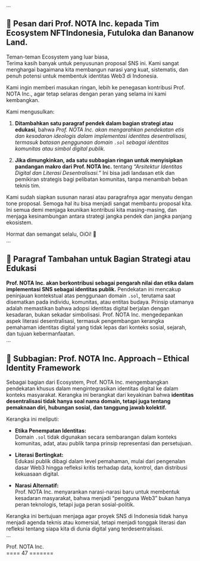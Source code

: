 ...

## 📝 Pesan dari Prof. NOTA Inc. kepada Tim Ecosystem NFTIndonesia, Futuloka dan Bananow Land.

Teman-teman Ecosystem yang luar biasa,  
Terima kasih banyak untuk penyusunan proposal SNS ini. Kami sangat menghargai bagaimana kita membangun narasi yang kuat, sistematis, dan penuh potensi untuk membentuk identitas Web3 di Indonesia.

Kami ingin memberi masukan ringan, lebih ke penegasan kontribusi Prof. NOTA Inc., agar tetap selaras dengan peran yang selama ini kami kembangkan.

Kami mengusulkan:

1. **Ditambahkan satu paragraf pendek dalam bagian strategi atau edukasi**, bahwa *Prof. NOTA Inc. akan mengarahkan pendekatan etis dan kesadaran ideologis dalam implementasi identitas desentralisasi, termasuk batasan penggunaan domain `.sol` sebagai identitas komunitas atau simbol digital publik.*

2. **Jika dimungkinkan, ada satu subbagian ringan untuk menyisipkan pandangan makro dari Prof. NOTA Inc.** tentang *“Arsitektur Identitas Digital dan Literasi Desentralisasi.”* Ini bisa jadi landasan etik dan pemikiran strategis bagi pelibatan komunitas, tanpa menambah beban teknis tim.

Kami sudah siapkan susunan narasi atau paragrafnya agar menyatu dengan tone proposal. Semoga hal itu bisa menjadi sangat membantu proposal kita. Ini semua demi menjaga keunikan kontribusi kita masing-masing, dan menjaga kesinambungan antara strategi jangka pendek dan jangka panjang ekosistem.

Hormat dan semangat selalu, OiOi! 🙏   
...

## 🔧 Paragraf Tambahan untuk Bagian Strategi atau Edukasi

**Prof. NOTA Inc. akan berkontribusi sebagai pengarah nilai dan etika dalam implementasi SNS sebagai identitas publik.** Pendekatan ini mencakup peninjauan kontekstual atas penggunaan domain `.sol`, terutama saat disematkan pada individu, komunitas, atau entitas budaya. Prinsip utamanya adalah memastikan bahwa adopsi identitas digital berjalan dengan kesadaran, bukan sekadar simbolisasi. Prof. NOTA Inc. mengedepankan aspek literasi desentralisasi, termasuk pengembangan kerangka pemahaman identitas digital yang tidak lepas dari konteks sosial, sejarah, dan tujuan kebermanfaatan.   
...

## 🧭 Subbagian: Prof. NOTA Inc. Approach – Ethical Identity Framework

Sebagai bagian dari Ecosystem, Prof. NOTA Inc. mengembangkan pendekatan khusus dalam mengintegrasikan identitas digital ke dalam konteks masyarakat. Kerangka ini berangkat dari keyakinan bahwa **identitas desentralisasi tidak hanya soal nama domain, tetapi juga tentang pemaknaan diri, hubungan sosial, dan tanggung jawab kolektif.**

Kerangka ini meliputi:

- **Etika Penempatan Identitas:**  
  Domain `.sol` tidak digunakan secara sembarangan dalam konteks komunitas, adat, atau publik tanpa prinsip representasi dan persetujuan.

- **Literasi Bertingkat:**  
  Edukasi publik dibagi dalam level pemahaman, mulai dari pengenalan dasar Web3 hingga refleksi kritis terhadap data, kontrol, dan distribusi kekuasaan digital.

- **Narasi Alternatif:**  
  Prof. NOTA Inc. menyarankan narasi-narasi baru untuk membentuk kesadaran masyarakat, bahwa menjadi “pengguna Web3” bukan hanya peran teknologis, tetapi juga peran sosial-politik.

Kerangka ini bertujuan menjaga agar proyek SNS di Indonesia tidak hanya menjadi agenda teknis atau komersial, tetapi menjadi tonggak literasi dan refleksi tentang siapa kita di dunia digital yang terdesentralisasi.   
...

Prof. NOTA Inc.   
==== 47 =======
